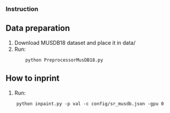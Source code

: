 ### Instruction

## Data preparation
1. Download MUSDB18 dataset and place it in data/
2. Run:
    ```
        python PreprocessorMusDB18.py
    ```
## How to inprint
1. Run:
```
    python inpaint.py -p val -c config/sr_musdb.json -gpu 0
```